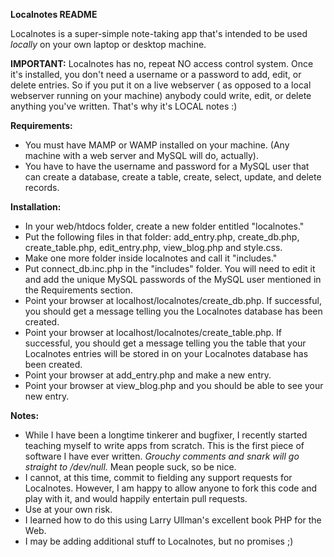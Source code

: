 **Localnotes README**

Localnotes is a super-simple note-taking app that's intended to be used *locally* on your own laptop or desktop machine.

**IMPORTANT:** Localnotes has no, repeat NO access control system.  Once it's installed, you don't need a username or a password to add, edit, or delete entries.  So if you put it on a live webserver ( as opposed to a local webserver  running on your machine) anybody could write, edit, or delete anything you've written.  That's why it's LOCAL notes :)  

**Requirements:**

* You must have MAMP or WAMP installed on your machine.   (Any machine with a web server and MySQL will do, actually). 
* You have to have the username and password for a MySQL user that can create a database, create a table, create, select, update, and delete records. 

**Installation:**

* In your web/htdocs folder, create a new folder entitled "localnotes."
* Put the following files in that folder:  add_entry.php, create_db.php, create_table.php, edit_entry.php, view_blog.php and style.css.   
* Make one more folder inside localnotes and call it "includes."
* Put connect_db.inc.php in the "includes" folder.  You will need to edit it and add the unique MySQL passwords of the MySQL user mentioned in the Requirements section. 
* Point your browser at localhost/localnotes/create_db.php.  If successful, you should get a message telling you the Localnotes database has been created. 
* Point your browser at localhost/localnotes/create_table.php.  If successful, you should get a message telling you the table that your Localnotes entries will be stored in on your Localnotes database has been created.  
* Point your browser at add_entry.php and make a new entry.  
* Point your browser at view_blog.php and you should be able to see your new entry. 

**Notes:**

*  While I have been a longtime tinkerer and bugfixer, I recently started teaching myself to write apps from scratch. This is the first piece of software I have ever written.  *Grouchy comments and snark will go straight to /dev/null.*  Mean people suck, so be nice.
* I cannot, at this time, commit to fielding any support requests for Localnotes.  However, I am happy to allow anyone to fork this code and play with it, and would happily entertain pull requests. 
* Use at your own risk. 
*  I learned how to do this using Larry Ullman's excellent book PHP for the Web. 
* I may be adding additional stuff to Localnotes, but no promises ;)